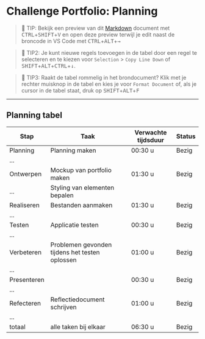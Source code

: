 # Challenge Portfolio: Planning

> :rocket: TIP: Bekijk een preview van dit [Markdown](https://guides.github.com/features/mastering-markdown/) document met <kbd>CTRL</kbd>+<kbd>SHIFT</kbd>+<kbd>V</kbd> en open deze preview terwijl je edit naast de broncode in VS Code met <kbd>CTRL</kbd>+<kbd>ALT</kbd>+<kbd>→</kbd>

> :rocket: TIP2: Je kunt nieuwe regels toevoegen in de tabel door een regel te selecteren en te kiezen voor `Selection` > `Copy Line Down` of <kbd>SHIFT</kbd>+<kbd>ALT</kbd>+<kbd>CTRL</kbd>+<kbd>↓</kbd>. 

> :rocket: TIP3: Raakt de tabel rommelig in het brondocument? Klik met je rechter muisknop in de tabel en kies je voor `Format Document` of, als je cursor in de tabel staat, druk op <kbd>SHIFT</kbd>+<kbd>ALT</kbd>+<kbd>F</kbd>

----

## Planning tabel

| Stap        | Taak                                           | Verwachte tijdsduur | Status |
| ----------- | ---------------------------------------------- | ------------------- | ------ |
| Planning    | Planning maken                                 | 00:30 u             | Bezig  |
| ...         |                                                |                     |        |
| Ontwerpen   | Mockup van portfolio maken                     | 01:30 u             | Bezig  |
| ...         | Styling van elementen bepalen                  |                     |        |
| Realiseren  | Bestanden aanmaken                             | 01:30 u             | Bezig  |
| ...         |                                                |                     |        |
| Testen      | Applicatie testen                              | 00:30 u             | Bezig  |
| ...         |                                                |                     |        |
| Verbeteren  | Problemen gevonden tijdens het testen oplossen | 01:00 u             | Bezig  |
| ...         |                                                |                     |        |
| Presenteren |                                                | 00:30 u             | Bezig  |
| ...         |                                                |                     |        |
| Refecteren  | Reflectiedocument schrijven                    | 01:00 u             | Bezig  |
| ...         |                                                |                     |        |
| totaal      | alle taken bij elkaar                          | 06:30 u             | Bezig  |